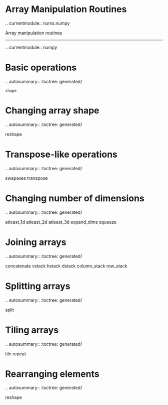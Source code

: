 # Array Manipulation Routines

.. currentmodule:: nums.numpy


Array manipulation routines
***************************

.. currentmodule:: numpy

Basic operations
================
.. autosummary::
   :toctree: generated/

    shape

Changing array shape
====================
.. autosummary::
   :toctree: generated/

   reshape

Transpose-like operations
=========================
.. autosummary::
   :toctree: generated/

   swapaxes
   transpose

Changing number of dimensions
=============================
.. autosummary::
   :toctree: generated/

   atleast_1d
   atleast_2d
   atleast_3d
   expand_dims
   squeeze

Joining arrays
==============
.. autosummary::
   :toctree: generated/

   concatenate
   vstack
   hstack
   dstack
   column_stack
   row_stack

Splitting arrays
================
.. autosummary::
   :toctree: generated/

   split

Tiling arrays
=============
.. autosummary::
   :toctree: generated/

   tile
   repeat


Rearranging elements
====================
.. autosummary::
   :toctree: generated/

   reshape
